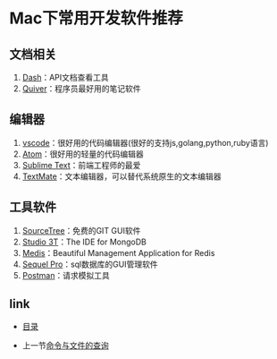 # Mac下常用开发软件推荐

## 文档相关

1. [Dash](https://kapeli.com/dash)：API文档查看工具
2. [Quiver](http://happenapps.com/)：程序员最好用的笔记软件

## 编辑器

1. [vscode](https://code.visualstudio.com/)：很好用的代码编辑器(很好的支持js,golang,python,ruby语言)
2. [Atom](https://atom.io/)：很好用的轻量的代码编辑器
3. [Sublime Text](https://www.sublimetext.com/)：前端工程师的最爱
4. [TextMate](https://macromates.com/)：文本编辑器，可以替代系统原生的文本编辑器

## 工具软件

1. [SourceTree](https://www.sourcetreeapp.com/)：免费的GIT GUI软件
2. [Studio 3T](https://studio3t.com/)：The IDE for MongoDB
3. [Medis](http://getmedis.com/)：Beautiful Management Application for Redis
4. [Sequel Pro](https://www.sequelpro.com/)：sql数据库的GUI管理软件
5. [Postman](https://www.getpostman.com/)：请求模拟工具

## link

* [目录](README.md)

* 上一节[命令与文件的查询](06.0.md)